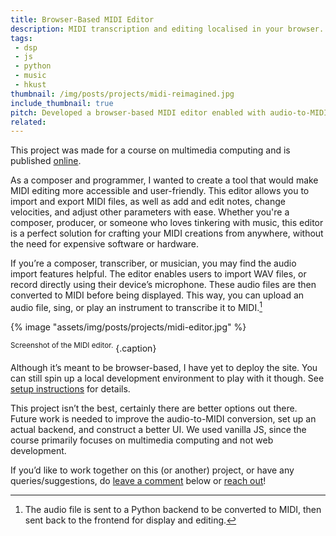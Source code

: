 ```yaml
---
title: Browser-Based MIDI Editor
description: MIDI transcription and editing localised in your browser.
tags:
 - dsp
 - js
 - python
 - music
 - hkust
thumbnail: /img/posts/projects/midi-reimagined.jpg
include_thumbnail: true
pitch: Developed a browser-based MIDI editor enabled with audio-to-MIDI conversion features.
related:
---
```


This project was made for a course on multimedia computing and is published [online](https://github.com/TrebledJ/midi-editor/).

As a composer and programmer, I wanted to create a tool that would make MIDI editing more accessible and user-friendly. This editor allows you to import and export MIDI files, as well as add and edit notes, change velocities, and adjust other parameters with ease. Whether you're a composer, producer, or someone who loves tinkering with music, this editor is a perfect solution for crafting your MIDI creations from anywhere, without the need for expensive software or hardware.

If you’re a composer, transcriber, or musician, you may find the audio import features helpful. The editor enables users to import WAV files, or record directly using their device’s microphone. These audio files are then converted to MIDI before being displayed. This way, you can upload an audio file, sing, or play an instrument to transcribe it to MIDI.[^backend]

[^backend]: The audio file is sent to a Python backend to be converted to MIDI, then sent back to the frontend for display and editing.

{% image "assets/img/posts/projects/midi-editor.jpg" %}

<sup>Screenshot of the MIDI editor.</sup>
{.caption}

Although it’s meant to be browser-based, I have yet to deploy the site. You can still spin up a local development environment to play with it though. See [setup instructions](https://github.com/TrebledJ/midi-editor/#setup) for details.

This project isn’t the best, certainly there are better options out there. Future work is needed to improve the audio-to-MIDI conversion, set up an actual backend, and construct a better UI. We used vanilla JS, since the course primarily focuses on multimedia computing and not web development.

If you’d like to work together on this (or another) project, or have any queries/suggestions, do [leave a comment](#comment) below or [reach out](https://trebledj.github.io/#contact)!